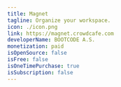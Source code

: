 ```yaml
---
title: Magnet
tagline: Organize your workspace.
icon: ./icon.png
link: https://magnet.crowdcafe.com
developerName: BOOTCODE A.S.
monetization: paid
isOpenSource: false
isFree: false
isOneTimePurchase: true
isSubscription: false
---
```

